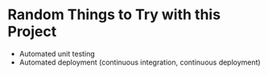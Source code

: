 # Random Things to Try with this Project

* Automated unit testing
* Automated deployment (continuous integration, continuous deployment)